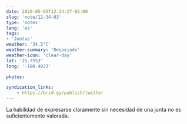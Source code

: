 ```yaml
---
date: 2020-05-05T12:34:27-05:00
slug: 'note/12-34-03'
type: 'notes'
lang: 'es'
tags:
- 'Juntas'
weather: '34.5°C'
weather-summary: 'Despejado'
weather-icon: 'clear-day'
lat: '25.7553'
long: '-100.4023'

photos:

syndication_links:
    - https://brid.gy/publish/twitter
---
```

La habilidad de expresarse claramente sin necesidad de una junta no es suficientemente valorada.